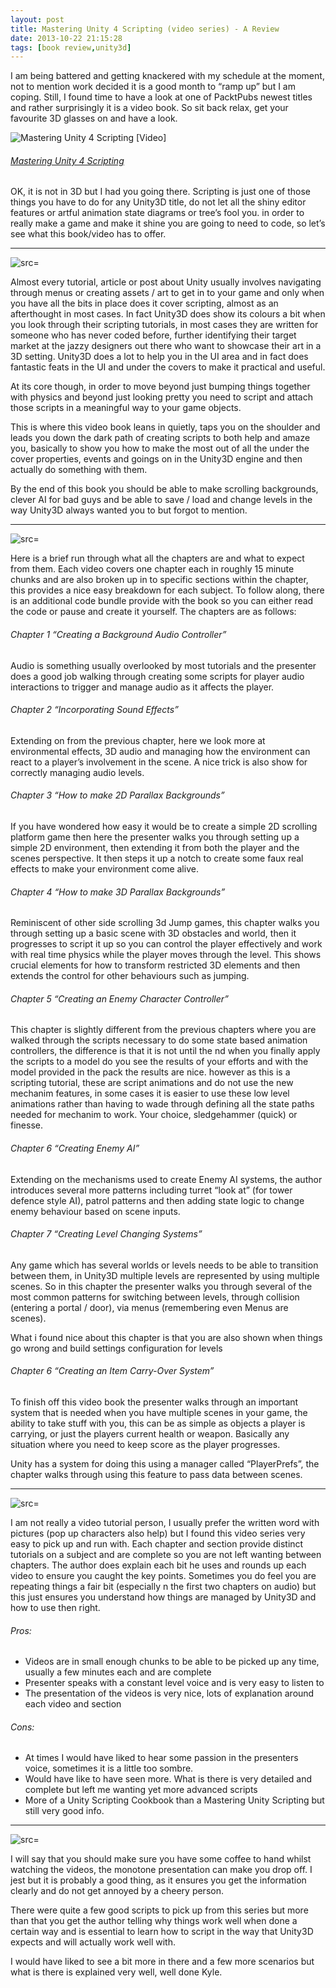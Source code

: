```yaml
---
layout: post
title: Mastering Unity 4 Scripting (video series) - A Review
date: 2013-10-22 21:15:28
tags: [book review,unity3d]
---
```


I am being battered and getting knackered with my schedule at the moment, not to mention work decided it is a good month to “ramp up” but I am coping.  Still, I found time to have a look at one of PacktPubs newest titles and rather surprisingly it is a video book. So sit back relax, get your favourite 3D glasses on and have a look.

![Mastering Unity 4 Scripting [Video]](http://dgdsbygo8mp3h.cloudfront.net/sites/default/files/imagecache/videoproduct_large/bookretailers/6142OS_Video.jpg)

###### [Mastering Unity 4 Scripting](http://www.packtpub.com/mastering-unity-4-scripting/video)

OK, it is not in 3D but I had you going there.  Scripting is just one of those things you have to do for any Unity3D title, do not let all the shiny editor features or artful animation state diagrams or tree’s fool you.  in order to really make a game and make it shine you are going to need to code, so let’s see what this book/video has to offer.

* * *

![src=]()

Almost every tutorial, article or post about Unity usually involves navigating through menus or creating assets / art to get in to your game and only when you have all the bits in place does it cover scripting, almost as an afterthought in most cases.  In fact Unity3D does show its colours a bit when you look through their scripting tutorials, in most cases they are written for someone who has never coded before, further identifying their target market at the jazzy designers out there who want to showcase their art in a 3D setting.  Unity3D does a lot to help you in the UI area and in fact does fantastic feats in the UI and under the covers to make it practical and useful.

At its core though, in order to move beyond just bumping things together with physics and beyond just looking pretty you need to script and attach those scripts in a meaningful way to your game objects.

This is where this video book leans in quietly, taps you on the shoulder and leads you down the dark path of creating scripts to both help and amaze you, basically to show you how to make the most out of all the under the cover properties, events and goings on in the Unity3D engine and then actually do something with them.

By the end of this book you should be able to make scrolling backgrounds, clever AI for bad guys and be able to save / load and change levels in the way Unity3D always wanted you to but forgot to mention.

* * *

![src=]()

Here is a brief run through what all the chapters are and what to expect from them.  Each video covers one chapter each in roughly 15 minute chunks and are also broken up in to specific sections within the chapter, this provides a nice easy breakdown for each subject. To follow along, there is an additional code bundle provide with the book so you can either read the code or pause and create it yourself. The chapters are as follows:

###### Chapter 1 “Creating a Background Audio Controller”

Audio is something usually overlooked by most tutorials and the presenter does a good job walking through creating some scripts for player audio interactions to trigger and manage audio as it affects the player.

###### Chapter 2 “Incorporating Sound Effects”

Extending on from the previous chapter, here we look more at environmental effects, 3D audio and managing how the environment can react to a player’s involvement in the scene.  A nice trick is also show for correctly managing audio levels.

###### Chapter 3 “How to make 2D Parallax Backgrounds”

If you have wondered how easy it would be to create a simple 2D scrolling platform game then here the presenter walks you through setting up a simple 2D environment, then extending it from both the player and the scenes perspective. It then steps it up a notch to create some faux real effects to make your environment come alive.

###### Chapter 4 “How to make 3D Parallax Backgrounds”

Reminiscent of other side scrolling 3d Jump games, this chapter walks you through setting up a basic scene with 3D obstacles and world, then it progresses to script it up so you can control the player effectively and work with real time physics while the player moves through the level.  This shows crucial elements for how to transform restricted 3D elements and then extends the control for other behaviours such as jumping.

###### Chapter 5 “Creating an Enemy Character Controller”

This chapter is slightly different from the previous chapters where you are walked through the scripts necessary to do some state based animation controllers, the difference is that it is not until the nd when you finally apply the scripts to a model do you see the results of your efforts and with the model provided in the pack the results are nice.  however as this is a scripting tutorial, these are script animations and do not use the new mechanim features, in some cases it is easier to use these low level animations rather than having to wade through defining all the state paths needed for mechanim to work.  Your choice, sledgehammer (quick) or finesse.

###### Chapter 6 “Creating Enemy AI”

Extending on the mechanisms used to create Enemy AI systems, the author introduces several more patterns including turret “look at” (for tower defence style AI), patrol patterns and then adding state logic to change enemy behaviour based on scene inputs.

###### Chapter 7 “Creating Level Changing Systems”

Any game which has several worlds or levels needs to be able to transition between them, in Unity3D multiple levels are represented by using multiple scenes. So in this chapter the presenter walks you through several of the most common patterns for switching between levels, through collision (entering a portal / door), via menus (remembering even Menus are scenes).

What i found nice about this chapter is that you are also shown when things go wrong and build settings configuration for levels

###### Chapter 6 “Creating an Item Carry-Over System”

To finish off this video book the presenter walks through an important system that is needed when you have multiple scenes in your game, the ability to take stuff with you, this can be as simple as objects a player is carrying, or just the players current health or weapon. Basically any situation where you need to keep score as the player progresses.

Unity has a system for doing this using a manager called “PlayerPrefs”, the chapter walks through using this feature to pass data between scenes.

* * *

![src=]()

I am not really a video tutorial person, I usually prefer the written word with pictures (pop up characters also help) but I found this video series very easy to pick up and run with.  Each chapter and section provide distinct tutorials on a subject and are complete so you are not left wanting between chapters.  The author does explain each bit he uses and rounds up each video to ensure you caught the key points.  Sometimes you do feel you are repeating things a fair bit (especially n the first two chapters on audio) but this just ensures you understand how things are managed by Unity3D and how to use then right.

###### Pros:

- Videos are in small enough chunks to be able to be picked up any time, usually a few minutes each and are complete
- Presenter speaks with a constant level voice and is very easy to listen to
- The presentation of the videos is very nice, lots of explanation around each video and section

###### Cons:

- At times I would have liked to hear some passion in the presenters voice, sometimes it is a little too sombre.
- Would have like to have seen more. What is there is very detailed and complete but left me wanting yet more advanced scripts
- More of a Unity Scripting Cookbook than a Mastering Unity Scripting but still very good info.

* * *

![src=]()

I will say that you should make sure you have some coffee to hand whilst watching the videos, the monotone presentation can make you drop off.  I jest but it is probably a good thing, as it ensures you get the information clearly and do not get annoyed by a cheery person.

There were quite a few good scripts to pick up from this series but more than that you get the author telling why things work well when done a certain way and is essential to learn how to script in the way that Unity3D expects and will actually work well with.

I would have liked to see a bit more in there and a few more scenarios but what is there is explained very well, well done Kyle.

